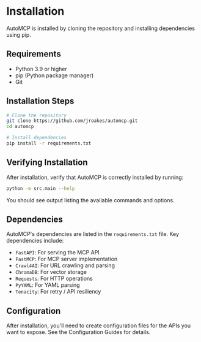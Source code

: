 # Installation

AutoMCP is installed by cloning the repository and installing dependencies using pip.

## Requirements

- Python 3.9 or higher
- pip (Python package manager)
- Git

## Installation Steps

```bash
# Clone the repository
git clone https://github.com/jroakes/automcp.git
cd automcp

# Install dependencies
pip install -r requirements.txt
```

## Verifying Installation

After installation, verify that AutoMCP is correctly installed by running:

```bash
python -m src.main --help
```

You should see output listing the available commands and options.

## Dependencies

AutoMCP's dependencies are listed in the `requirements.txt` file. Key dependencies include:

- `FastAPI`: For serving the MCP API
- `FastMCP`: For MCP server implementation
- `Crawl4AI`: For URL crawling and parsing
- `ChromaDB`: For vector storage
- `Requests`: For HTTP operations
- `PyYAML`: For YAML parsing
- `Tenacity`: For retry / API resiliency

## Configuration

After installation, you'll need to create configuration files for the APIs you want to expose. See the Configuration Guides for details. 